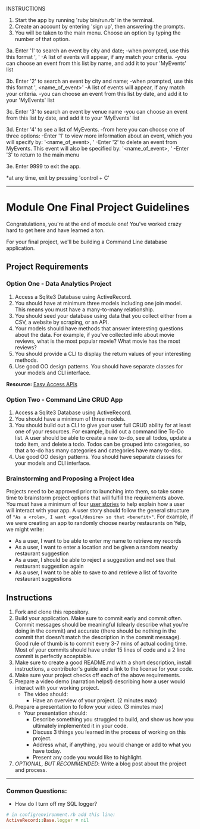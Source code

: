 INSTRUCTIONS
1. Start the app by running 'ruby bin/run.rb' in the terminal.
2. Create an account by entering 'sign up', then answering the prompts.
3. You will be taken to the main menu. Choose an option by typing the number of that option.

  3a. Enter '1' to search an event by city and date; 
    -when prompted, use this this format '<city>, <yyyy-dd-mm>'
    -A list of events will appear, if any match your criteria.
      -you can choose an event from this list by name, and add it to your 'MyEvents' list

  3b. Enter '2' to search an event by city and name; 
    -when prompted, use this this format '<city>, <name_of_event>'
      -A list of events will appear, if any match your criteria.
      -you can choose an event from this list by date, and add it to your 'MyEvents' list

  3c. Enter '3' to search an event by venue name
    -you can choose an event from this list by date, and add it to your 'MyEvents' list

  3d. Enter '4' to see a list of MyEvents.
    -from here you can choose one of three options:
      -Enter '1' to view more information about an event, which you will specify by:
        '<name_of_event>, <yyyy-dd-mm>'
      -Enter '2' to delete an event from MyEvents. This event will also be specified by:
        '<name_of_event>, <yyyy-dd-mm>'
      -Enter '3' to return to the main menu
      
  3e. Enter 9999 to exit the app.



*at any time, exit by pressing 'control + C'
  


______________________________________________________________________________________________________
# Module One Final Project Guidelines

Congratulations, you're at the end of module one! You've worked crazy hard to get here and have learned a ton.

For your final project, we'll be building a Command Line database application.

## Project Requirements

### Option One - Data Analytics Project

1. Access a Sqlite3 Database using ActiveRecord.
2. You should have at minimum three models including one join model. This means you must have a many-to-many relationship.
3. You should seed your database using data that you collect either from a CSV, a website by scraping, or an API.
4. Your models should have methods that answer interesting questions about the data. For example, if you've collected info about movie reviews, what is the most popular movie? What movie has the most reviews?
5. You should provide a CLI to display the return values of your interesting methods.  
6. Use good OO design patterns. You should have separate classes for your models and CLI interface.

  **Resource:** [Easy Access APIs](https://github.com/learn-co-curriculum/easy-access-apis)

### Option Two - Command Line CRUD App

1. Access a Sqlite3 Database using ActiveRecord.
2. You should have a minimum of three models.
3. You should build out a CLI to give your user full CRUD ability for at least one of your resources. For example, build out a command line To-Do list. A user should be able to create a new to-do, see all todos, update a todo item, and delete a todo. Todos can be grouped into categories, so that a to-do has many categories and categories have many to-dos.
4. Use good OO design patterns. You should have separate classes for your models and CLI interface.

### Brainstorming and Proposing a Project Idea

Projects need to be approved prior to launching into them, so take some time to brainstorm project options that will fulfill the requirements above.  You must have a minimum of four [user stories](https://en.wikipedia.org/wiki/User_story) to help explain how a user will interact with your app.  A user story should follow the general structure of `"As a <role>, I want <goal/desire> so that <benefit>"`. For example, if we were creating an app to randomly choose nearby restaurants on Yelp, we might write:

* As a user, I want to be able to enter my name to retrieve my records
* As a user, I want to enter a location and be given a random nearby restaurant suggestion
* As a user, I should be able to reject a suggestion and not see that restaurant suggestion again
* As a user, I want to be able to save to and retrieve a list of favorite restaurant suggestions

## Instructions

1. Fork and clone this repository.
2. Build your application. Make sure to commit early and commit often. Commit messages should be meaningful (clearly describe what you're doing in the commit) and accurate (there should be nothing in the commit that doesn't match the description in the commit message). Good rule of thumb is to commit every 3-7 mins of actual coding time. Most of your commits should have under 15 lines of code and a 2 line commit is perfectly acceptable.
3. Make sure to create a good README.md with a short description, install instructions, a contributor's guide and a link to the license for your code.
4. Make sure your project checks off each of the above requirements.
5. Prepare a video demo (narration helps!) describing how a user would interact with your working project.
    * The video should:
      - Have an overview of your project. (2 minutes max)
6. Prepare a presentation to follow your video. (3 minutes max)
    * Your presentation should:
      - Describe something you struggled to build, and show us how you ultimately implemented it in your code.
      - Discuss 3 things you learned in the process of working on this project.
      - Address what, if anything, you would change or add to what you have today.
      - Present any code you would like to highlight.   
7. *OPTIONAL, BUT RECOMMENDED*: Write a blog post about the project and process.

---
### Common Questions:
- How do I turn off my SQL logger?
```ruby
# in config/environment.rb add this line:
ActiveRecord::Base.logger = nil
```
